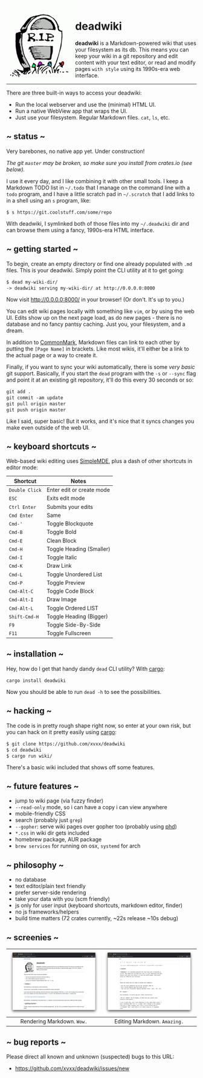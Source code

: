 <img src="./static/img/rip.gif" alt="R.I.P." height="200" align="left">

# deadwiki

**deadwiki** is a Markdown-powered wiki that uses your filesystem as
its db. This means you can keep your wiki in a git repository and edit
content with your text editor, or read and modify pages `with style`
using its 1990s-era web interface.

---

There are three built-in ways to access your deadwiki:

- Run the local webserver and use the (minimal) HTML UI.
- Run a native WebView app that wraps the UI.
- Just use your filesystem. Regular Markdown files. `cat`, `ls`, etc.

## ~ status ~

Very barebones, no native app yet. Under construction!

_The git `master` may be broken, so make sure you install from
crates.io (see below)._

I use it every day, and I like combining it with other small tools. I
keep a Markdown TODO list in `~/.todo` that I manage on the command
line with a `todo` program, and I have a little scratch pad in
`~/.scratch` that I add links to in a shell using an `s` program,
like:

    $ s https://git.coolstuff.com/some/repo

With deadwiki, I symlinked both of those files into my `~/.deadwiki`
dir and can browse them using a fancy, 1990s-era HTML interface.

## ~ getting started ~

To begin, create an empty directory or find one already populated with
`.md` files. This is your deadwiki. Simply point the CLI utility at it
to get going:

    $ dead my-wiki-dir/
    -> deadwiki serving my-wiki-dir/ at http://0.0.0.0:8000

Now visit http://0.0.0.0:8000/ in your browser! (Or don't. It's up to
you.)

You can edit wiki pages locally with something like `vim`, or by using
the web UI. Edits show up on the next page load, as do new pages -
there is no database and no fancy pantsy caching. Just you, your
filesystem, and a dream.

In addition to [CommonMark], Markdown files can link to each other by
putting the `[Page Name]` in brackets. Like most wikis, it'll either
be a link to the actual page or a way to create it.

Finally, if you want to sync your wiki automatically, there is some
_very basic_ git support. Basically, if you start the `dead`
program with the `-s` or `--sync` flag and point it at an existing git
repository, it'll do this every 30 seconds or so:

    git add .
    git commit -am update
    git pull origin master
    git push origin master

Like I said, super basic! But it works, and it's nice that it syncs
changes you make even outside of the web UI.

## ~ keyboard shortcuts ~

Web-based wiki editing uses [SimpleMDE], plus a dash of other
shortcuts in editor mode:

| **Shortcut**   | **Notes**                        |
| -------------- | -------------------------------- |
| `Double Click` | Enter edit or create mode |
| `ESC`          | Exits edit mode                  |
| `Ctrl Enter`   | Submits your edits               |
| `Cmd Enter`    | Same                             |
| `Cmd-'`        | Toggle Blockquote                |
| `Cmd-B`        | Toggle Bold                      |
| `Cmd-E`        | Clean Block                      |
| `Cmd-H`        | Toggle Heading (Smaller)         |
| `Cmd-I`        | Toggle Italic                    |
| `Cmd-K`        | Draw Link                        |
| `Cmd-L`        | Toggle Unordered List            |
| `Cmd-P`        | Toggle Preview                   |
| `Cmd-Alt-C`    | Toggle Code Block                |
| `Cmd-Alt-I`    | Draw Image                       |
| `Cmd-Alt-L`    | Toggle Ordered LIST              |
| `Shift-Cmd-H`  | Toggle Heading (Bigger)          |
| `F9`           | Toggle Side-By-Side              |
| `F11`          | Toggle Fullscreen                |

## ~ installation ~

Hey, how do I get that handy dandy `dead` CLI utility? With [cargo]:

    cargo install deadwiki

Now you should be able to run `dead -h` to see the possibilities.

## ~ hacking ~

The code is in pretty rough shape right now, so enter at your own
risk, but you can hack on it pretty easily using [cargo]:

    $ git clone https://github.com/xvxx/deadwiki
    $ cd deadwiki
    $ cargo run wiki/

There's a basic wiki included that shows off some features.

## ~ future features ~

- jump to wiki page (via fuzzy finder)
- `--read-only` mode, so i can have a copy i can view anywhere
- mobile-friendly CSS
- search (probably just `grep`)
- `--gopher`: serve wiki pages over gopher too (probably using [phd])
- `*.css` in wiki dir gets included
- homebrew package, AUR package
- `brew services` for running on osx, `systemd` for arch

## ~ philosophy ~

- no database
- text editor/plain text friendly
- prefer server-side rendering
- take your data with you (scm friendly)
- js only for user input (keyboard shortcuts, markdown editor, finder)
- no js frameworks/helpers
- build time matters (72 crates currently, ~22s release ~10s debug)

## ~ screenies ~

| ![screenie1](static/img/screenie1.jpeg) | ![screenie1](static/img/screenie2.jpeg) |
| :-------------------------------------: | :-------------------------------------: |
|       Rendering Markdown. `Wow.`        |      Editing Markdown. `Amazing.`       |

## ~ bug reports ~

Please direct all known and unknown (suspected) bugs to this URL:

- https://github.com/xvxx/deadwiki/issues/new

[cargo]: https://rustup.rs
[simplemde]: https://simplemde.com/
[keys]: https://github.com/sparksuite/simplemde-markdown-editor#keyboard-shortcuts
[commonmark]: https://commonmark.org/
[phd]: https://github.com/xvxx/phd
